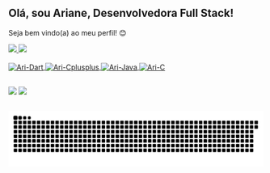 ## Olá, sou Ariane, Desenvolvedora Full Stack!

Seja bem vindo(a) ao meu perfil! :blush:

<!-- Readme Stats: https://github.com/anuraghazra/github-readme-stats/blob/master/readme.md#deploy-on-your-own-vercel-instance -->
<div>
  <a href="https://github.com/aricoelhog">
  <img height="140em" src="https://github-readme-stats.vercel.app/api?username=aricoelhog&show_icons=true&theme=transparent&include_all_commits=true&count_private=true"/>
  <img height="140em" src="https://github-readme-stats.vercel.app/api/top-langs/?username=aricoelhog&layout=compact&hide_progress=true&langs_count=168&theme=transparent"/>
</div>

<!-- Para adicionar novos ícones: https://devicon.dev/ -->
<div style="display: inline_block"><br>
  <img align="center" alt="Ari-Dart" height="30" width="40" src="https://cdn.jsdelivr.net/gh/devicons/devicon@latest/icons/dart/dart-plain-wordmark.svg">
  <img align="center" alt="Ari-Cplusplus" height="30" width="40" src="https://cdn.jsdelivr.net/gh/devicons/devicon@latest/icons/cplusplus/cplusplus-original.svg">  
  <img align="center" alt="Ari-Java" height="30" width="40" src="https://cdn.jsdelivr.net/gh/devicons/devicon@latest/icons/java/java-original-wordmark.svg">  
  <img align="center" alt="Ari-C" height="30" width="40" src="https://cdn.jsdelivr.net/gh/devicons/devicon@latest/icons/c/c-original.svg">
</div>

  ##
 
<div> 
  <a href = "mailto:arianecoelho029@gmail.com"><img src="https://img.shields.io/badge/-Gmail-%23333?style=for-the-badge&logo=gmail&logoColor=white" target="_blank"></a>
  <a href="https://www.linkedin.com/in/aricoelhog/" target="_blank"><img src="https://img.shields.io/badge/-LinkedIn-%230077B5?style=for-the-badge&logo=linkedin&logoColor=white" target="_blank"></a>   
</div>

  ##

<picture align="center">
  <source media="(prefers-color-scheme: dark)" srcset="https://raw.githubusercontent.com/aricoelhog/aricoelhog/output/github-contribution-grid-snake-dark.svg">
  <source media="(prefers-color-scheme: light)" srcset="https://raw.githubusercontent.com/aricoelhog/aricoelhog/output/github-contribution-grid-snake-dark.svg">
  <img align="center" alt="github contribution grid snake animation" src="https://raw.githubusercontent.com/aricoelhog/aricoelhog/output/github-contribution-grid-snake.svg">
</picture>

